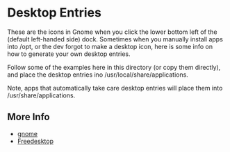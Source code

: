 # Desktop Entries
These are the icons in Gnome when you click the lower bottom left of the 
(default left-handed side) dock. Sometimes when you manually install apps into 
/opt, or the dev forgot to make a desktop icon, here is some info on how to 
generate your own desktop entries.

Follow some of the examples here in this directory (or copy them directly), and
 place the desktop entries ino /usr/local/share/applications. 

Note, apps that automatically take care desktop entries will place them into
 /usr/share/applications. 

## More Info
* [gnome](https://developer.gnome.org/integration-guide/stable/desktop-files.html.en)
* [Freedesktop](https://specifications.freedesktop.org/desktop-entry-spec/desktop-entry-spec-latest.html)
